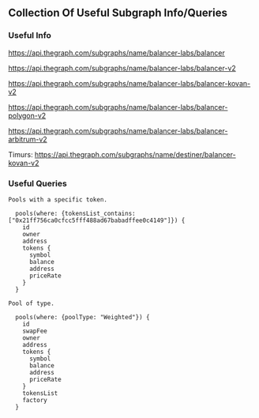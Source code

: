 ## Collection Of Useful Subgraph Info/Queries

### Useful Info

https://api.thegraph.com/subgraphs/name/balancer-labs/balancer

https://api.thegraph.com/subgraphs/name/balancer-labs/balancer-v2

https://api.thegraph.com/subgraphs/name/balancer-labs/balancer-kovan-v2

https://api.thegraph.com/subgraphs/name/balancer-labs/balancer-polygon-v2

https://api.thegraph.com/subgraphs/name/balancer-labs/balancer-arbitrum-v2

Timurs: https://api.thegraph.com/subgraphs/name/destiner/balancer-kovan-v2

### Useful Queries

```
Pools with a specific token.

  pools(where: {tokensList_contains: ["0x21ff756ca0cfcc5fff488ad67babadffee0c4149"]}) {
    id
    owner
    address
    tokens {
      symbol
      balance
      address
      priceRate
    }
  }
```

```
Pool of type.

  pools(where: {poolType: "Weighted"}) {
    id
    swapFee
    owner
    address
    tokens {
      symbol
      balance
      address
      priceRate
    }
    tokensList
    factory
  }
```